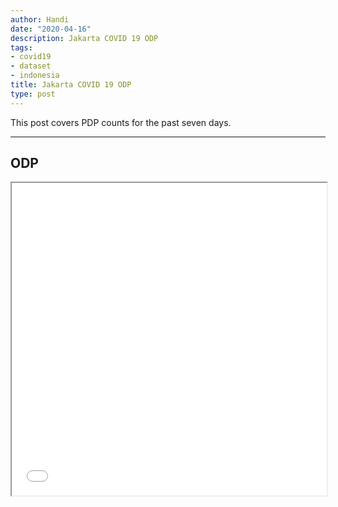 ```yaml
---
author: Handi
date: "2020-04-16"
description: Jakarta COVID 19 ODP
tags:
- covid19
- dataset
- indonesia
title: Jakarta COVID 19 ODP
type: post
---
```


This post covers PDP counts for the past seven days.
<!--more-->
---

## ODP
<iframe seamless src="/leafmap/leafMapODP.html" width="100%" height="500"></iframe>